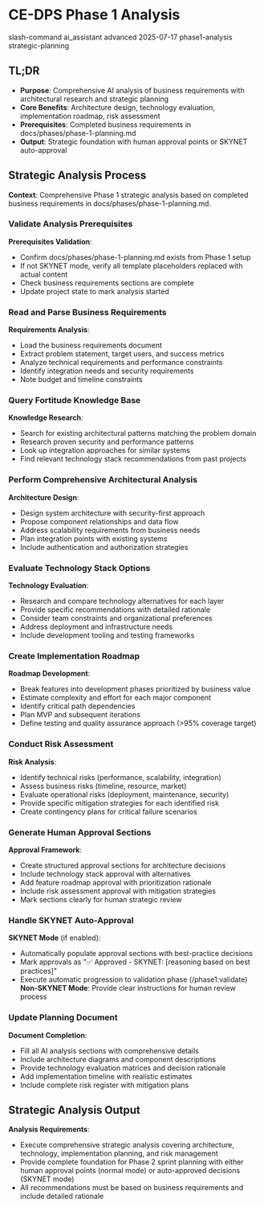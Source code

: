 # <context>CE-DPS Phase 1 Analysis</context>

<meta>
  <title>CE-DPS Phase 1 Strategic Analysis</title>
  <type>slash-command</type>
  <audience>ai_assistant</audience>
  <complexity>advanced</complexity>
  <updated>2025-07-17</updated>
  <scope>phase1-analysis</scope>
  <phase>strategic-planning</phase>
</meta>

## <summary priority="critical">TL;DR</summary>
- **Purpose**: Comprehensive AI analysis of business requirements with architectural research and strategic planning
- **Core Benefits**: Architecture design, technology evaluation, implementation roadmap, risk assessment
- **Prerequisites**: Completed business requirements in docs/phases/phase-1-planning.md
- **Output**: Strategic foundation with human approval points or SKYNET auto-approval

## <instructions priority="high">Strategic Analysis Process</instructions>

**Context**: Comprehensive Phase 1 strategic analysis based on completed business requirements in docs/phases/phase-1-planning.md.

### <step-1>Validate Analysis Prerequisites</step-1>
**Prerequisites Validation**:
- Confirm docs/phases/phase-1-planning.md exists from Phase 1 setup
- If not SKYNET mode, verify all template placeholders replaced with actual content
- Check business requirements sections are complete
- Update project state to mark analysis started

### <step-2>Read and Parse Business Requirements</step-2>
**Requirements Analysis**:
- Load the business requirements document
- Extract problem statement, target users, and success metrics
- Analyze technical requirements and performance constraints
- Identify integration needs and security requirements
- Note budget and timeline constraints

### <step-3>Query Fortitude Knowledge Base</step-3>
**Knowledge Research**:
- Search for existing architectural patterns matching the problem domain
- Research proven security and performance patterns
- Look up integration approaches for similar systems
- Find relevant technology stack recommendations from past projects

### <step-4>Perform Comprehensive Architectural Analysis</step-4>
**Architecture Design**:
- Design system architecture with security-first approach
- Propose component relationships and data flow
- Address scalability requirements from business needs
- Plan integration points with existing systems
- Include authentication and authorization strategies

### <step-5>Evaluate Technology Stack Options</step-5>
**Technology Evaluation**:
- Research and compare technology alternatives for each layer
- Provide specific recommendations with detailed rationale
- Consider team constraints and organizational preferences
- Address deployment and infrastructure needs
- Include development tooling and testing frameworks

### <step-6>Create Implementation Roadmap</step-6>
**Roadmap Development**:
- Break features into development phases prioritized by business value
- Estimate complexity and effort for each major component
- Identify critical path dependencies
- Plan MVP and subsequent iterations
- Define testing and quality assurance approach (>95% coverage target)

### <step-7>Conduct Risk Assessment</step-7>
**Risk Analysis**:
- Identify technical risks (performance, scalability, integration)
- Assess business risks (timeline, resource, market)
- Evaluate operational risks (deployment, maintenance, security)
- Provide specific mitigation strategies for each identified risk
- Create contingency plans for critical failure scenarios

### <step-8>Generate Human Approval Sections</step-8>
**Approval Framework**:
- Create structured approval sections for architecture decisions
- Include technology stack approval with alternatives
- Add feature roadmap approval with prioritization rationale
- Include risk assessment approval with mitigation strategies
- Mark sections clearly for human strategic review

### <step-9>Handle SKYNET Auto-Approval</step-9>
**SKYNET Mode** (if enabled):
- Automatically populate approval sections with best-practice decisions
- Mark approvals as "✅ Approved - SKYNET: [reasoning based on best practices]"
- Execute automatic progression to validation phase (/phase1:validate)
**Non-SKYNET Mode**: Provide clear instructions for human review process

### <step-10>Update Planning Document</step-10>
**Document Completion**:
- Fill all AI analysis sections with comprehensive details
- Include architecture diagrams and component descriptions
- Provide technology evaluation matrices and decision rationale
- Add implementation timeline with realistic estimates
- Include complete risk register with mitigation plans

## <expected-behavior priority="medium">Strategic Analysis Output</expected-behavior>

**Analysis Requirements**:
- Execute comprehensive strategic analysis covering architecture, technology, implementation planning, and risk management
- Provide complete foundation for Phase 2 sprint planning with either human approval points (normal mode) or auto-approved decisions (SKYNET mode)
- All recommendations must be based on business requirements and include detailed rationale